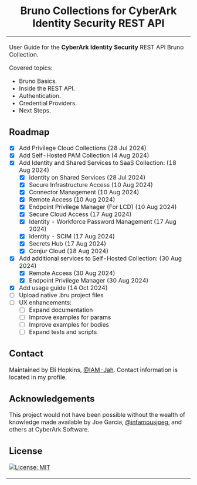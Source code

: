 <h1 align="center">Bruno Collections for CyberArk Identity Security REST API</h1>

<table>
<tr>
<td>
  
User Guide for the **CyberArk Identity Security** REST API Bruno Collection. 

Covered topics:
  * Bruno Basics.
  * Inside the REST API.
  * Authentication.
  * Credential Providers.
  * Next Steps.

## Roadmap

- [x] Add Privilege Cloud Collections (28 Jul 2024)
- [x] Add Self-Hosted PAM Collection (4 Aug 2024)
- [x] Add Identity and Shared Services to SaaS Collection: (18 Aug 2024)
    - [x] Identity on Shared Services (28 Jul 2024)
    - [x] Secure Infrastructure Access (10 Aug 2024)
    - [x] Connector Management (10 Aug 2024)
    - [x] Remote Access (10 Aug 2024)
    - [x] Endpoint Privilege Manager (For LCD) (10 Aug 2024)
    - [x] Secure Cloud Access (17 Aug 2024)
    - [x] Identity - Workforce Password Management (17 Aug 2024)
    - [x] Identity - SCIM (17 Aug 2024)
    - [x] Secrets Hub (17 Aug 2024)
    - [x] Conjur Cloud (18 Aug 2024)
- [x] Add additional services to Self-Hosted Collection: (30 Aug 2024)
    - [x] Remote Access (30 Aug 2024)
    - [x] Endpoint Privilege Manager (30 Aug 2024)
- [x] Add usage guide (14 Oct 2024)
- [ ] Upload native .bru project files
- [ ] UX enhancements:
    - [ ] Expand documentation
    - [ ] Improve examples for params
    - [ ] Improve examples for bodies
    - [ ] Expand tests and scripts

## Contact

Maintained by Eli Hopkins, [@IAM-Jah](https://github.com/IAM-Jah). Contact information is located in my profile.

## Acknowledgements

This project would not have been possible without the wealth of knowledge made available by Joe Garcia, [@infamousjoeg](https://github.com/infamousjoeg), and others at CyberArk Software.

## License

[![License: MIT](https://img.shields.io/badge/License-MIT-yellow.svg)](https://opensource.org/licenses/MIT)